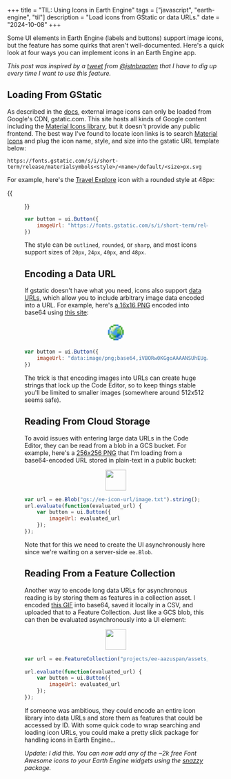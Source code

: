 +++
title = "TIL: Using Icons in Earth Engine"
tags = ["javascript", "earth-engine", "til"]
description = "Load icons from GStatic or data URLs."
date = "2024-10-08"
+++

Some UI elements in Earth Engine (labels and buttons) support image icons, but the feature has some quirks that aren't well-documented. Here's a quick look at four ways you can implement icons in an Earth Engine app.

*This post was inspired by a [tweet](https://twitter.com/jstnbraaten/status/1515109490734997505) from [@jstnbraaten](https://twitter.com/jstnbraaten) that I have to dig up every time I want to use this feature.*

## Loading From GStatic

As described in the [docs](https://developers.google.com/earth-engine/apidocs/ui-button), external image icons can only be loaded from Google's CDN, gstatic.com. This site hosts all kinds of Google content including the [Material Icons library](https://fonts.google.com/icons), but it doesn't provide any public frontend. The best way I've found to locate icon links is to search [Material Icons](https://fonts.google.com/icons) and plug the icon name, style, and size into the gstatic URL template below:

```text
https://fonts.gstatic.com/s/i/short-term/release/materialsymbols<style>/<name>/default/<size>px.svg
```

For example, here's the [Travel Explore](https://fonts.google.com/icons?selected=Material+Symbols+Outlined:travel_explore) icon with a rounded style at 48px:


{{<figure src="https://fonts.gstatic.com/s/i/short-term/release/materialsymbolsrounded/travel_explore/default/48px.svg">}}

```js
var button = ui.Button({
    imageUrl: "https://fonts.gstatic.com/s/i/short-term/release/materialsymbolsrounded/travel_explore/default/48px.svg"
})
```

The style can be `outlined`, `rounded`, or `sharp`, and most icons support sizes of `20px`, `24px`, `40px`, and `48px`.

## Encoding a Data URL

If gstatic doesn't have what you need, icons also support [data URLs](https://developer.mozilla.org/en-US/docs/Web/URI/Schemes/data), which allow you to include arbitrary image data encoded into a URL. For example, here's [a 16x16 PNG](https://www.iconarchive.com/show/mini-icons-by-famfamfam/icon-world-icon.html) encoded into base64 using [this site](https://elmah.io/tools/base64-image-encoder/):


<center><img src="data:image/png;base64,iVBORw0KGgoAAAANSUhEUgAAABAAAAAQBAMAAADt3eJSAAAAMFBMVEVHcEz///8gmRAQbNJFoulVs0us2qeXu+bS7rGK0mxyx1fJ7Prx+ecKXsXS7cPs+NY2F84eAAAAAXRSTlMAQObYZgAAABt0RVh0U29mdHdhcmUAZ2lmMnBuZyAwLjYgKGJldGEpqt1pkgAAAGRJREFUCNdjYEACgoJQWskYzGJU+nPaSADIEDr/w6VCEcgQPtHquQLIYLR+McV1VpIAkOHm4rkUzChxcQ0FMfRmuTgbJQO1Cb0Mtb1uCNKeEWRbbgg2MK3cWABshbKxIKqlEAAA1rgXNRhmqucAAAAASUVORK5CYII=" width=48/></center>

```js
var button = ui.Button({
    imageUrl: "data:image/png;base64,iVBORw0KGgoAAAANSUhEUgAAABAAAAAQBAMAAADt3eJSAAAAMFBMVEVHcEz///8gmRAQbNJFoulVs0us2qeXu+bS7rGK0mxyx1fJ7Prx+ecKXsXS7cPs+NY2F84eAAAAAXRSTlMAQObYZgAAABt0RVh0U29mdHdhcmUAZ2lmMnBuZyAwLjYgKGJldGEpqt1pkgAAAGRJREFUCNdjYEACgoJQWskYzGJU+nPaSADIEDr/w6VCEcgQPtHquQLIYLR+McV1VpIAkOHm4rkUzChxcQ0FMfRmuTgbJQO1Cb0Mtb1uCNKeEWRbbgg2MK3cWABshbKxIKqlEAAA1rgXNRhmqucAAAAASUVORK5CYII"
})
```

The trick is that encoding images into URLs can create huge strings that lock up the Code Editor, so to keep things stable you'll be limited to smaller images (somewhere around 512x512 seems safe).

## Reading From Cloud Storage

To avoid issues with entering large data URLs in the Code Editor, they can be read from a blob in a GCS bucket. For example, here's a [256x256 PNG](https://www.iconarchive.com/show/cristal-intense-icons-by-tatice/Globe-terrestre-2-icon.html) that I'm loading from a base64-encoded URL stored in plain-text in a public bucket:

<center><img src="https://icons.iconarchive.com/icons/tatice/cristal-intense/256/Globe-terrestre-2-icon.png" width=48/></center>

```js
var url = ee.Blob("gs://ee-icon-url/image.txt").string();
url.evaluate(function(evaluated_url) {
    var button = ui.Button({
        imageUrl: evaluated_url
    });
});
```

Note that for this we need to create the UI asynchronously here since we're waiting on a server-side `ee.Blob`.

## Reading From a Feature Collection

Another way to encode long data URLs for asynchronous reading is by storing them as features in a collection asset. I encoded [this GIF](https://upload.wikimedia.org/wikipedia/commons/a/a9/Rotating_earth_%28large%29_transparent.gif) into base64, saved it locally in a CSV, and uploaded that to a Feature Collection. Just like a GCS blob, this can then be evaluated asynchronously into a UI element:

<center><img src="https://upload.wikimedia.org/wikipedia/commons/a/a9/Rotating_earth_%28large%29_transparent.gif" width=48/></center>

```js
var url = ee.FeatureCollection("projects/ee-aazuspan/assets/icon_test").first().get("url");
  
url.evaluate(function(evaluated_url) {
    var button = ui.Button({
        imageUrl: evaluated_url
    });
});
```

If someone was ambitious, they could encode an entire icon library into data URLs and store them as features that could be accessed by ID. With some quick code to wrap searching and loading icon URLs, you could make a pretty slick package for handling icons in Earth Engine...

*Update: I did this. You can now add any of the ~2k free Font Awesome icons to your Earth Engine widgets using the [snazzy](https://github.com/aazuspan/snazzy?tab=readme-ov-file#font-awesome-icons) package.*